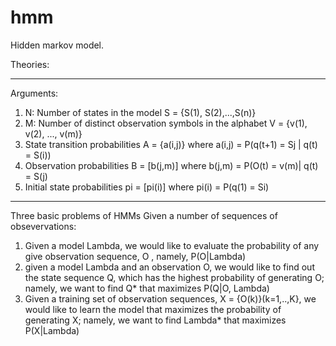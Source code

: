 hmm
===

Hidden markov model.

Theories:

***********************************
Arguments:
1. N: Number of states in the model
   S = {S(1), S(2),...,S(n)}
2. M: Number of distinct observation symbols in the alphabet
   V = {v(1), v(2), ..., v(m)}
3. State transition probabilities
   A = {a(i,j)} where a(i,j) = P(q(t+1) = Sj | q(t) = S(i))
4. Observation probabilities
   B = [b(j,m)] where b(j,m) = P(O(t) = v(m)| q(t) = S(j)
5. Initial state probabilities
   pi = [pi(i)] where pi(i) = P(q(1) = Si)

***********************************
Three basic problems of HMMs
Given a number of sequences of obsevervations:
1. Given a model Lambda, we would like to evaluate the probability of any give observation sequence, O , namely, P(O|Lambda)
2. given a model Lambda and an observation O, we would like to find out the state sequence Q, which has the highest probability of generating O; namely, we want to find Q* that maximizes P(Q|O, Lambda)
3. Given a training set of observation sequences, X = {O(k)}(k=1,..,K}, we would like to learn the model that maximizes the probability of generating X; namely, we want to find Lambda* that maximizes P(X|Lambda)
